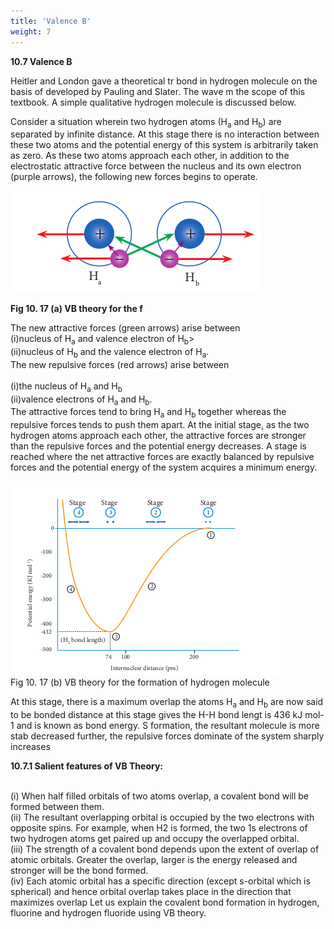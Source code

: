 ```yaml
---
title: 'Valence B'
weight: 7
---
```


  




**10.7 Valence B**

Heitler and London gave a theoretical tr bond in hydrogen molecule on the basis of developed by Pauling and Slater. The wave m the scope of this textbook. A simple qualitative hydrogen molecule is discussed below.

Consider a situation wherein two hydrogen atoms (H<sub>a</sub> and H<sub>b</sub>) are separated by infinite distance. At this stage there is no interaction between these two atoms and the potential energy of this system is arbitrarily taken as zero. As these two atoms approach each other, in addition to the electrostatic attractive force between the nucleus and its own electron (purple arrows), the following new forces begins to operate.

![](1.png)

**Fig 10. 17 (a) VB theory for the f**

The new attractive forces (green arrows) arise between
<br>(i)nucleus of H<sub>a</sub> and valence electron of H<sub>b</sub>>
<br>(ii)nucleus of H<sub>b</sub> and the valence electron of H<sub>a</sub>.
<br>The new repulsive forces (red arrows) arise between
<br><br>(i)the nucleus of H<sub>a</sub> and H<sub>b</sub>
<br>(ii)valence electrons of H<sub>a</sub> and H<sub>b</sub>.
<br>The attractive forces tend to bring H<sub>a</sub> and H<sub>b</sub> together whereas the repulsive forces tends to push them apart. At the initial stage, as the two hydrogen atoms approach each other, the attractive forces are stronger than the repulsive forces and the potential energy decreases. A stage is reached where the net attractive forces are exactly balanced by repulsive forces and the potential energy of the system acquires a minimum energy.

![](2.png)
<br>Fig 10. 17 (b) VB theory for the formation of hydrogen molecule

<p>At this stage, there is a maximum overlap the atoms H<sub>a</sub> and H<sub>b</sub> are now said to be bonded distance at this stage gives the H-H bond lengt is 436 kJ mol-1 and is known as bond energy. S formation, the resultant molecule is more stab decreased further, the repulsive forces dominate of the system sharply increases</p>

**10.7.1 Salient features of VB Theory:**

<br>(i) When half filled orbitals of two atoms overlap, a covalent bond will be formed between them.
<br>(ii) The resultant overlapping orbital is occupied by the two electrons with opposite spins. For example, when H2 is formed, the two 1s electrons of two hydrogen atoms get paired up and occupy the overlapped orbital.
<br>(iii) The strength of a covalent bond depends upon the extent of overlap of atomic orbitals. Greater the overlap, larger is the energy released and stronger will be the bond formed. 
<br>(iv) Each atomic orbital has a specific direction (except s-orbital which is spherical) and hence orbital overlap takes place in the direction that maximizes overlap
Let us explain the covalent bond formation in hydrogen, fluorine and hydrogen fluoride
using VB theory.